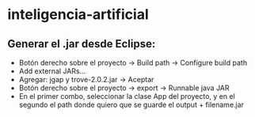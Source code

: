 # inteligencia-artificial

## Generar el .jar desde Eclipse:
* Botón derecho sobre el proyecto -> Build path -> Configure build path
* Add external JARs...
* Agregar: jgap y trove-2.0.2.jar -> Aceptar
* Botón derecho sobre el proyecto -> export -> Runnable java JAR
* En el primer combo, seleccionar la clase App del proyecto, y en el segundo el path donde quiero que se guarde el output + filename.jar
